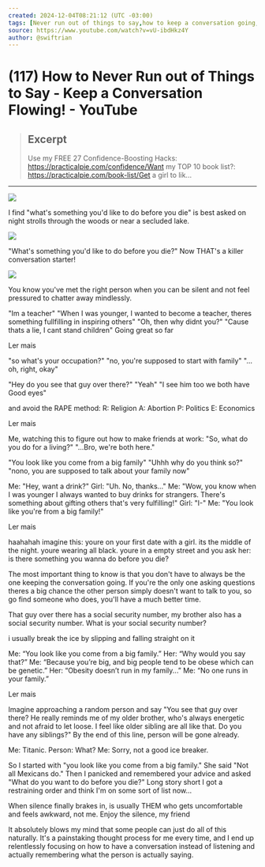 ```yaml
---
created: 2024-12-04T08:21:12 (UTC -03:00)
tags: [Never run out of things to say,how to keep a conversation going,how to keep a conversation going with a girl,how to keep a conversation going with a guy,keep a conversation interesting,how to keep talking,the ford method,how to make small talk,small talk examples,how to keep talking to a girl,how to keep talking to a guy,how to keep talking to crush,conversation tip,conversation starters,keep a conversation flowing,practical psychology,improvementpill]
source: https://www.youtube.com/watch?v=vU-ibdHkz4Y
author: @swiftrian
---
```


# (117) How to Never Run out of Things to Say - Keep a Conversation Flowing! - YouTube

> ## Excerpt
> Use my FREE 27 Confidence-Boosting Hacks: https://practicalpie.com/confidence/Want my TOP 10 book list?: https://practicalpie.com/book-list/Get a girl to lik...

---
[![](https://yt3.ggpht.com/rea7mU8BuGyNX64srolstim19SbdYkc6DZfXa8PvjDdJ32bG6qgicb-shAk_UKwhJAEjh473tA=s88-c-k-c0x00ffffff-no-rj)](https://www.youtube.com/@swiftrian)

I find "what's something you'd like to do before you die" is best asked on night strolls through the woods or near a secluded lake.

[![](https://yt3.ggpht.com/ytc/AIdro_kWpiHqG5JRwSujzQkAmEhqwTNexnMv_tTZIKuyBTP7clQ=s88-c-k-c0x00ffffff-no-rj)](https://www.youtube.com/@HABO2210)

"What's something you'd like to do before you die?" Now THAT's a killer conversation starter!

[![](https://yt3.ggpht.com/ytc/AIdro_kHim-lW_Hi6vTflgl9kuquzaijwE4BI53hVoAZhRQ=s88-c-k-c0x00ffffff-no-rj)](https://www.youtube.com/@charlespratt8663)

You know you've met the right person when you can be silent and not feel pressured to chatter away mindlessly.

"Im a teacher" "When I was younger, I wanted to become a teacher, theres something fullfilling in inspiring others" "Oh, then why didnt you?" "Cause thats a lie, I cant stand children" Going great so far

Ler mais

"so what's your occupation?" "no, you're supposed to start with family" "... oh, right, okay"

"Hey do you see that guy over there?" "Yeah" "I see him too we both have Good eyes"

and avoid the RAPE method: R: Religion A: Abortion P: Politics E: Economics

Ler mais

Me, watching this to figure out how to make friends at work: "So, what do you do for a living?" "...Bro, we're both here."

"You look like you come from a big family" "Uhhh why do you think so?" "nono, you are supposed to talk about your family now"

Me: "Hey, want a drink?" Girl: "Uh. No, thanks..." Me: "Wow, you know when I was younger I always wanted to buy drinks for strangers. There's something about gifting others that's very fulfilling!" Girl: "I-" Me: "You look like you're from a big family!"

Ler mais

haahahah imagine this: youre on your first date with a girl. its the middle of the night. youre wearing all black. youre in a empty street and you ask her: is there something you wanna do before you die?

The most important thing to know is that you don't have to always be the one keeping the conversation going. If you're the only one asking questions theres a big chance the other person simply doesn't want to talk to you, so go find someone who does, you'll have a much better time.

That guy over there has a social security number, my brother also has a social security number. What is your social security number?

i usually break the ice by slipping and falling straight on it

Me: “You look like you come from a big family.” Her: “Why would you say that?” Me: “Because you’re big, and big people tend to be obese which can be genetic.” Her: “Obesity doesn’t run in my family...” Me: “No one runs in your family.”

Ler mais

Imagine approaching a random person and say "You see that guy over there? He really reminds me of my older brother, who's always energetic and not afraid to let loose. I feel like older sibling are all like that. Do you have any siblings?" By the end of this line, person will be gone already.

Me: Titanic. Person: What? Me: Sorry, not a good ice breaker.

So I started with "you look like you come from a big family." She said "Not all Mexicans do." Then I panicked and remembered your advice and asked "What do you want to do before you die?" Long story short I got a restraining order and think I'm on some sort of list now...

When silence finally brakes in, is usually THEM who gets uncomfortable and feels awkward, not me. Enjoy the silence, my friend

It absolutely blows my mind that some people can just do all of this naturally. It's a painstaking thought process for me every time, and I end up relentlessly focusing on how to have a conversation instead of listening and actually remembering what the person is actually saying.
